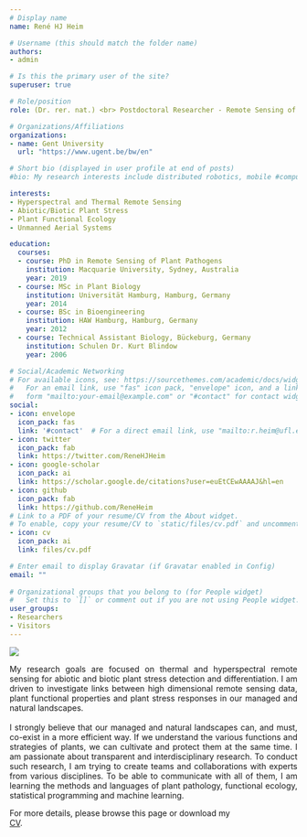 ```yaml
---
# Display name
name: René HJ Heim

# Username (this should match the folder name)
authors:
- admin

# Is this the primary user of the site?
superuser: true

# Role/position
role: (Dr. rer. nat.) <br> Postdoctoral Researcher - Remote Sensing of Plant Stress

# Organizations/Affiliations
organizations:
- name: Gent University
  url: "https://www.ugent.be/bw/en"

# Short bio (displayed in user profile at end of posts)
#bio: My research interests include distributed robotics, mobile #computing and programmable matter.

interests:
- Hyperspectral and Thermal Remote Sensing
- Abiotic/Biotic Plant Stress
- Plant Functional Ecology
- Unmanned Aerial Systems

education:
  courses:
  - course: PhD in Remote Sensing of Plant Pathogens
    institution: Macquarie University, Sydney, Australia
    year: 2019
  - course: MSc in Plant Biology
    institution: Universität Hamburg, Hamburg, Germany
    year: 2014
  - course: BSc in Bioengineering
    institution: HAW Hamburg, Hamburg, Germany
    year: 2012
  - course: Technical Assistant Biology, Bückeburg, Germany
    institution: Schulen Dr. Kurt Blindow
    year: 2006

# Social/Academic Networking
# For available icons, see: https://sourcethemes.com/academic/docs/widgets/#icons
#   For an email link, use "fas" icon pack, "envelope" icon, and a link in the
#   form "mailto:your-email@example.com" or "#contact" for contact widget.
social:
- icon: envelope
  icon_pack: fas
  link: '#contact'  # For a direct email link, use "mailto:r.heim@ufl.edu".
- icon: twitter
  icon_pack: fab
  link: https://twitter.com/ReneHJHeim
- icon: google-scholar
  icon_pack: ai
  link: https://scholar.google.de/citations?user=euEtCEwAAAAJ&hl=en
- icon: github
  icon_pack: fab
  link: https://github.com/ReneHeim
# Link to a PDF of your resume/CV from the About widget.
# To enable, copy your resume/CV to `static/files/cv.pdf` and uncomment the lines below.  
- icon: cv
  icon_pack: ai
  link: files/cv.pdf

# Enter email to display Gravatar (if Gravatar enabled in Config)
email: ""
  
# Organizational groups that you belong to (for People widget)
#   Set this to `[]` or comment out if you are not using People widget.  
user_groups:
- Researchers
- Visitors
---
```


![](/img/logo.png)

<div style = "text-align: justify">
My research goals are focused on thermal and hyperspectral remote sensing for abiotic and biotic plant stress detection and differentiation. I am driven to investigate links between high dimensional remote sensing data, plant functional properties and plant stress responses in our managed and natural landscapes.
<br>
<br>
I strongly believe that our managed and natural landscapes can, and must, co-exist in a more efficient way. If we understand the various functions and strategies of plants, we can cultivate and protect them at the same time. I am passionate about transparent and interdisciplinary research. To conduct such research, I am trying to create teams and collaborations with experts from various disciplines. To be able to communicate with all of them, I am learning the methods and languages of plant pathology, functional ecology, statistical programming and machine learning.

For more details, please browse this page or download my  
<a href="/files/cv.pdf">CV</a>.
</div>
